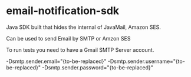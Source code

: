 # email-notification-sdk

Java SDK built that hides the internal of JavaMail, Amazon SES.

Can be used to send Email by SMTP or Amzon SES 

To run tests you need to have a Gmail SMTP Server account. 

-Dsmtp.sender.email="{to-be-replaced}"
-Dsmtp.sender.username="{to-be-replaced}"
-Dsmtp.sender.password="{to-be-replaced}"